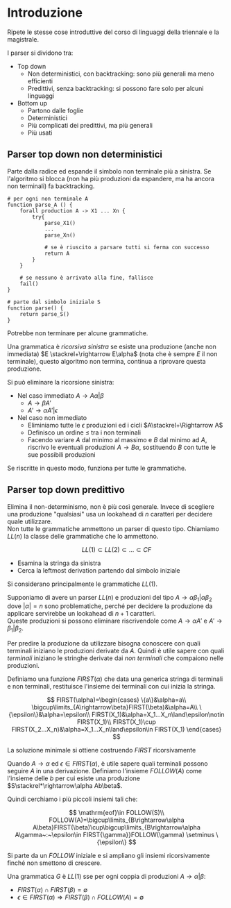 # Introduzione

Ripete le stesse cose introduttive del corso di linguaggi della triennale e la magistrale.

I parser si dividono tra:
* Top down
  * Non deterministici, con backtracking: sono più generali ma meno efficienti
  * Predittivi, senza backtracking: si possono fare solo per alcuni linguaggi 
* Bottom up
  * Partono dalle foglie
  * Deterministici
  * Più complicati dei predittivi, ma più generali
  * Più usati

## Parser top down non deterministici

Parte dalla radice ed espande il simbolo non terminale più a sinistra.
Se l'algoritmo si blocca (non ha più produzioni da espandere, ma ha ancora non terminali) fa backtracking.

```
# per ogni non terminale A
function parse_A () {
    forall production A -> X1 ... Xn {
        try{
            parse_X1()
            ...
            parse_Xn()

            # se è riuscito a parsare tutti si ferma con successo
            return A
        }
    }

    # se nessuno è arrivato alla fine, fallisce
    fail()
}

# parte dal simbolo iniziale S
function parse() {
    return parse_S()
}
```

Potrebbe non terminare per alcune grammatiche.

Una grammatica è *ricorsiva sinistra* se esiste una produzione (anche non immediata) $E \stackrel+\rightarrow E\alpha$ (nota che è sempre $E$ il non terminale), questo algoritmo non termina, continua a riprovare questa produzione.

Si può eliminare la ricorsione sinistra:
* Nel caso immediato $A\rightarrow A\alpha|\beta$
  * $A\rightarrow\beta A'$
  * $A'\rightarrow\alpha A'|\epsilon$
* Nel caso non immediato
  * Eliminiamo tutte le $\epsilon$ produzioni ed i cicli $A\stackrel+\Rightarrow A$
  * Definisco un ordine $\leq$ tra i non terminali
  * Facendo variare $A$ dal minimo al massimo e $B$ dal minimo ad $A$, riscrivo le eventuali produzioni $A\rightarrow B\alpha$, sostituendo $B$ con tutte le sue possibili produzioni

Se riscritte in questo modo, funziona per tutte le grammatiche.

## Parser top down predittivo

Elimina il non-determinismo, non è più così generale.
Invece di scegliere una produzione "qualsiasi" usa un lookahead di $n$ caratteri per decidere quale utilizzare.\
Non tutte le grammatiche ammettono un parser di questo tipo. Chiamiamo $LL(n)$ la classe delle grammatiche che lo ammettono.

$$
LL(1)\subset LL(2)\subset...\subset CF
$$

* Esamina la stringa da sinistra
* Cerca la leftmost derivation partendo dal simbolo iniziale

Si considerano principalmente le grammatiche $LL(1)$.

Supponiamo di avere un parser $LL(n)$ e produzioni del tipo $A\rightarrow \alpha\beta_1|\alpha\beta_2$ dove $|\alpha|=n$ sono problematiche, perché per decidere la produzione da applicare servirebbe un lookahead di $n+1$ caratteri.\
Queste produzioni si possono eliminare riscrivendole come $A\rightarrow\alpha A'$ e $A'\rightarrow\beta_1|\beta_2$.

Per predire la produzione da utilizzare bisogna conoscere con quali terminali iniziano le produzioni derivate da $A$. Quindi è utile sapere con quali *terminali* iniziano le stringhe derivate dai *non terminali* che compaiono nelle produzioni.

Definiamo una funzione $FIRST(\alpha)$ che data una generica stringa di terminali e non terminali, restituisce l'insieme dei terminali con cui inizia la stringa.

$$
FIRST(\alpha)=\begin{cases}
\{a\}&\alpha=a\\
\bigcup\limits_{A\rightarrow\beta}FIRST(\beta)&\alpha=A\\
\{\epsilon\}&\alpha=\epsilon\\
FIRST(X_1)&\alpha=X_1...X_n\land\epsilon\notin FIRST(X_1)\\
FIRST(X_1)\cup FIRST(X_2...X_n)&\alpha=X_1...X_n\land\epsilon\in FIRST(X_1)
\end{cases}
$$

La soluzione minimale si ottiene costruendo $FIRST$ ricorsivamente

Quando $A\rightarrow\alpha$ ed $\epsilon\in FIRST(\alpha)$, è utile sapere quali terminali possono seguire $A$ in una derivazione. Definiamo l'insieme $FOLLOW(A)$ come l'insieme delle $b$ per cui esiste una produzione $S\stackrel*\rightarrow\alpha Ab\beta$.

Quindi cerchiamo i più piccoli insiemi tali che:

$$
\mathrm{eof}\in FOLLOW(S)\\
FOLLOW(A)=\bigcup\limits_{B\rightarrow\alpha A\beta}FIRST(\beta)\cup\bigcup\limits_{B\rightarrow\alpha A\gamma~:~\epsilon\in FIRST{\gamma}}FOLLOW(\gamma) \setminus \{\epsilon\}
$$

Si parte da un $FOLLOW$ iniziale e si ampliano gli insiemi ricorsivamente finché non smettono di crescere.

Una grammatica $G$ è $LL(1)$ sse per ogni coppia di produzioni $A\rightarrow\alpha|\beta$:
* $FIRST(\alpha)\cap FIRST(\beta)=\emptyset$
* $\epsilon\in FIRST(\alpha)\Rightarrow FIRST(\beta)\cap FOLLOW(A)=\emptyset$